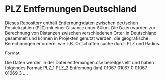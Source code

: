 # PLZ Entfernungen Deutschland
Dieses Repository enthält Entfernungsdaten zwischen deutschen Postleitzahlen (PLZ) mit einer Distance unter 50km. Die Daten wurden zur Berechnung von Distanzen zwischen verschiedenen Orten in Deutschland gesammelt und können in Projekten genutzt werden, die geografische Berechnungen erfordern, wie z.B. Ortschaften suche durch PLZ und Radius.

Format

Die Daten werden in der Datei entfernungen.csv bereitgestellt und haben folgendes Format:
PLZ_1	    PLZ_2	   Entfernung (km)
01067	    01067	   0
01067	    01069    3
....
